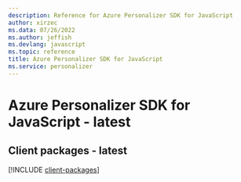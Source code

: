 ```yaml
---
description: Reference for Azure Personalizer SDK for JavaScript
author: xirzec
ms.data: 07/26/2022
ms.author: jeffish
ms.devlang: javascript
ms.topic: reference
title: Azure Personalizer SDK for JavaScript
ms.service: personalizer
---
```

# Azure Personalizer SDK for JavaScript - latest

## Client packages - latest
[!INCLUDE [client-packages](personalizer-client-index.md)]